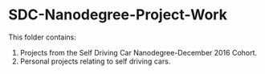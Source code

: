 # SDC-Nanodegree-Project-Work
This folder contains:

1. Projects from the Self Driving Car Nanodegree-December 2016 Cohort.
2. Personal projects relating to self driving cars.
